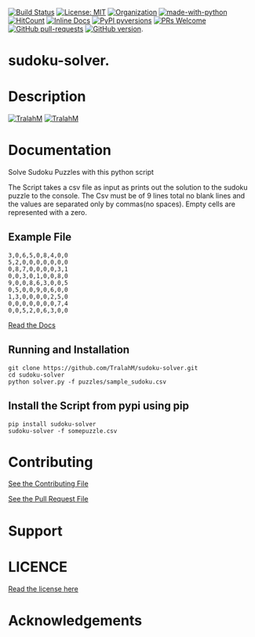[![Build Status](https://travis-ci.com/TralahM/sudoku-solver.svg?branch=master)](https://travis-ci.com/TralahM/sudoku-solver)
[![License: MIT](https://img.shields.io/badge/License-MIT-red.svg)](https://opensource.org/licenses/MIT)
[![Organization](https://img.shields.io/badge/Org-TralahTek-blue.svg)](https://github.com/TralahTek)
[![made-with-python](https://img.shields.io/badge/Made%20with-Python-1f425f.svg)](https://www.python.org/)
[![HitCount](http://hits.dwyl.io/TralahM/sudoku-solver.svg)](http://dwyl.io/TralahM/sudoku-solver)
[![Inline Docs](http://inch-ci.org/github/TralahM/sudoku-solver.svg?branch=master)](http://inch-ci.org/github/TralahM/sudoku-solver)
[![PyPI pyversions](https://img.shields.io/pypi/pyversions/ansicolortags.svg)](https://pypi.python.org/pypi/ansicolortags/)
[![PRs Welcome](https://img.shields.io/badge/PRs-welcome-brightgreen.svg?style=flat-square)](https://github.com/TralahM/pull/)
[![GitHub pull-requests](https://img.shields.io/github/issues-pr/Naereen/StrapDown.js.svg)](https://gitHub.com/TralahM/sudoku-solver/pull/)
[![GitHub version](https://badge.fury.io/gh/Naereen%2FStrapDown.js.svg)](https://github.com/TralahM/sudoku-solver).

# sudoku-solver.

# Description

[![TralahM](https://img.shields.io/badge/Engineer-TralahM-blue.svg?style=for-the-badge)](https://github.com/TralahM)
[![TralahM](https://img.shields.io/badge/Maintainer-TralahM-green.svg?style=for-the-badge)](https://github.com/TralahM)

# Documentation
Solve Sudoku Puzzles with this python script

The Script takes a csv file as input as prints out the solution to the sudoku puzzle to the console.
The Csv must be of 9 lines total no blank lines and the values are separated only by commas(no spaces).
Empty cells are represented with a zero.

## Example File

```csv
3,0,6,5,0,8,4,0,0
5,2,0,0,0,0,0,0,0
0,8,7,0,0,0,0,3,1
0,0,3,0,1,0,0,8,0
9,0,0,8,6,3,0,0,5
0,5,0,0,9,0,6,0,0
1,3,0,0,0,0,2,5,0
0,0,0,0,0,0,0,7,4
0,0,5,2,0,6,3,0,0
```

[Read the Docs](https://sudoku-solver.readthedocs.io)



## Running and Installation

```console
git clone https://github.com/TralahM/sudoku-solver.git
cd sudoku-solver
python solver.py -f puzzles/sample_sudoku.csv
```

## Install the Script from pypi using pip

```console
pip install sudoku-solver
sudoku-solver -f somepuzzle.csv
```

# Contributing
[See the Contributing File](CONTRIBUTING.rst)


[See the Pull Request File](PULL_REQUEST_TEMPLATE.md)


# Support

# LICENCE

[Read the license here](LICENSE)


# Acknowledgements


